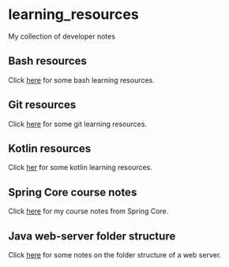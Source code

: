 # learning_resources
My collection of developer notes

## Bash resources
Click [here](bash_resources.md) for some bash learning resources.

## Git resources
Click [here](git_resources.md) for some git learning resources.

## Kotlin resources
Click [her](kotlin_resources.md) for some kotlin learning resources.

## Spring Core course notes
Click [here](spring/spring-core.md) for my course notes from Spring Core.

## Java web-server folder structure
Click [here](web_server_without_spring.md) for some notes on the folder structure of a web server.